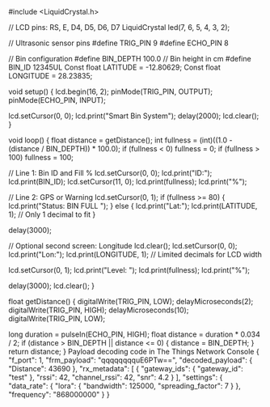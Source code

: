 #include <LiquidCrystal.h>

// LCD pins: RS, E, D4, D5, D6, D7
LiquidCrystal led(7, 6, 5, 4, 3, 2);

// Ultrasonic sensor pins
#define TRIG_PIN 9
#define ECHO_PIN 8

// Bin configuration
#define BIN_DEPTH 100.0 // Bin height in cm
#define BIN_ID 12345UL
Const float LATITUDE = -12.80629;
Const float LONGITUDE = 28.23835;

void setup() {
  lcd.begin(16, 2);
  pinMode(TRIG_PIN, OUTPUT);
  pinMode(ECHO_PIN, INPUT);

  lcd.setCursor(0, 0);
  lcd.print("Smart Bin System");
  delay(2000);
  lcd.clear();
}

void loop() {
  float distance = getDistance();
  int fullness = (int)((1.0 - (distance / BIN_DEPTH)) * 100.0);
  if (fullness < 0) fullness = 0;
  if (fullness > 100) fullness = 100;

  // Line 1: Bin ID and Fill %
  lcd.setCursor(0, 0);
  lcd.print("ID:");
  lcd.print(BIN_ID);
  lcd.setCursor(11, 0);
  lcd.print(fullness);
  lcd.print("%");

  // Line 2: GPS or Warning
  lcd.setCursor(0, 1);
  if (fullness >= 80) {
    lcd.print("Status: BIN FULL  ");
  } else {
    lcd.print("Lat:");
    lcd.print(LATITUDE, 1); // Only 1 decimal to fit
  }

  delay(3000);

  // Optional second screen: Longitude
  lcd.clear();
  lcd.setCursor(0, 0);
  lcd.print("Lon:");
  lcd.print(LONGITUDE, 1); // Limited decimals for LCD width

  lcd.setCursor(0, 1);
  lcd.print("Level: ");
  lcd.print(fullness);
  lcd.print("%");

  delay(3000);
  lcd.clear();
}

float getDistance() {
  digitalWrite(TRIG_PIN, LOW);
  delayMicroseconds(2);
  digitalWrite(TRIG_PIN, HIGH);
  delayMicroseconds(10);
  digitalWrite(TRIG_PIN, LOW);

  long duration = pulseIn(ECHO_PIN, HIGH);
  float distance = duration * 0.034 / 2;
  if (distance > BIN_DEPTH || distance <= 0) {
    distance = BIN_DEPTH;
  }
  return distance;
}
Payload decoding code in The Things Network Console
{
  "f_port": 1,
  "frm_payload": "qqqqqqqquE6PTw==",
  "decoded_payload": {
    "Distance": 43690
  },
  "rx_metadata": [
    {
      "gateway_ids": {
        "gateway_id": "test"
      },
      "rssi": 42,
      "channel_rssi": 42,
      "snr": 4.2
    }
  ],
  "settings": {
    "data_rate": {
      "lora": {
        "bandwidth": 125000,
        "spreading_factor": 7
      }
    },
    "frequency": "868000000"
  }
}
